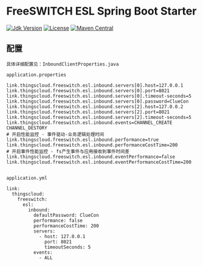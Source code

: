 # FreeSWITCH ESL Spring Boot Starter

[![Jdk Version](https://img.shields.io/badge/JDK-1.8-green.svg)](https://img.shields.io/badge/JDK-1.8-green.svg)
[![License](https://img.shields.io/badge/license-Apache%202-4EB1BA.svg)](https://www.apache.org/licenses/LICENSE-2.0.html)
[![Maven Central](https://maven-badges.herokuapp.com/maven-central/link.thingscloud/freeswitch-esl-spring-boot-starter/badge.svg)](https://maven-badges.herokuapp.com/maven-central/link.thingscloud/freeswitch-esl-spring-boot-starter/)

## 配置

    具体详细配置见：InboundClientProperties.java

    application.properties

    link.thingscloud.freeswitch.esl.inbound.servers[0].host=127.0.0.1
    link.thingscloud.freeswitch.esl.inbound.servers[0].port=8021
    link.thingscloud.freeswitch.esl.inbound.servers[0].timeout-seconds=5
    link.thingscloud.freeswitch.esl.inbound.servers[0].password=ClueCon
    link.thingscloud.freeswitch.esl.inbound.servers[2].host=127.0.0.2
    link.thingscloud.freeswitch.esl.inbound.servers[2].port=8021
    link.thingscloud.freeswitch.esl.inbound.servers[2].timeout-seconds=5
    link.thingscloud.freeswitch.esl.inbound.events=CHANNEL_CREATE CHANNEL_DESTORY 
    # 开启性能监控 - 事件驱动-业务逻辑处理时间
    link.thingscloud.freeswitch.esl.inbound.performance=true 
    link.thingscloud.freeswitch.esl.inbound.performanceCostTime=200 
    # 开启事件性能监控 - fs产生事件与应用接收到事件时间差
    link.thingscloud.freeswitch.esl.inbound.eventPerformance=false 
    link.thingscloud.freeswitch.esl.inbound.eventPerformanceCostTime=200 

    
    application.yml

    link:
      thingscloud:
        freeswitch:
          esl:
            inbound:
              defaultPassword: ClueCon
              performance: false
              performanceCostTime: 200
              servers:
                - host: 127.0.0.1
                  port: 8021
                  timeoutSeconds: 5
              events:
                - ALL
